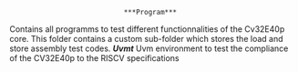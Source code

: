                                 ***Program***
Contains all programms to test different functionnalities of the Cv32E40p core. This folder contains
a custom sub-folder which stores the load and store assembly test codes.
                                ***Uvmt***
Uvm environment to test the compliance of the CV32E40p to the RISCV specifications

